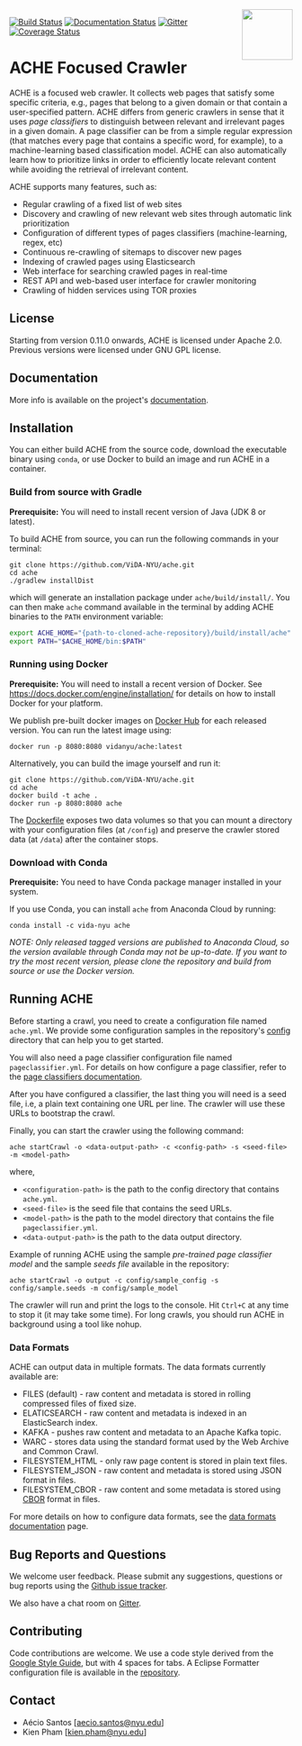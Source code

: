 <img src="https://raw.githubusercontent.com/ViDA-NYU/ache/master/ache-logo.png" align="right" height="90px"/>

[![Build Status](https://travis-ci.org/ViDA-NYU/ache.svg?branch=master)](https://travis-ci.org/ViDA-NYU/ache)
[![Documentation Status](https://readthedocs.org/projects/ache/badge/?version=latest)](http://ache.readthedocs.io/en/latest/?badge=latest)
[![Gitter](https://badges.gitter.im/ViDA-NYU/ache.svg)](https://gitter.im/ViDA-NYU/ache?utm_source=badge&utm_medium=badge&utm_campaign=pr-badge)
[![Coverage Status](https://coveralls.io/repos/ViDA-NYU/ache/badge.svg?branch=master&service=github)](https://coveralls.io/github/ViDA-NYU/ache?branch=master)

# ACHE Focused Crawler

ACHE is a focused web crawler. It collects web pages that satisfy some specific criteria, e.g., pages that belong to a given domain or that contain a user-specified pattern.
ACHE differs from generic crawlers in sense that it uses *page classifiers* to distinguish between relevant and irrelevant pages in a given domain. A page classifier can be from a simple regular expression (that matches every page that contains a specific word, for example), to a machine-learning based classification model.
ACHE can also automatically learn how to prioritize links in order to efficiently locate relevant content while avoiding the retrieval of irrelevant content.

ACHE supports many features, such as:
- Regular crawling of a fixed list of web sites
- Discovery and crawling of new relevant web sites through automatic link prioritization
- Configuration of different types of pages classifiers (machine-learning, regex, etc)
- Continuous re-crawling of sitemaps to discover new pages
- Indexing of crawled pages using Elasticsearch
- Web interface for searching crawled pages in real-time
- REST API and web-based user interface for crawler monitoring
- Crawling of hidden services using TOR proxies

## License

Starting from version 0.11.0 onwards, ACHE is licensed under Apache 2.0.
Previous versions were licensed under GNU GPL license.

## Documentation

More info is available on the project's [documentation](http://ache.readthedocs.io/en/latest/).

## Installation

You can either build ACHE from the source code, download the executable binary using `conda`, or use Docker to build an image and run ACHE in a container.

### Build from source with Gradle

**Prerequisite:** You will need to install recent version of Java (JDK 8 or latest).

To build ACHE from source, you can run the following commands in your terminal:

```
git clone https://github.com/ViDA-NYU/ache.git
cd ache
./gradlew installDist
```

which will generate an installation package under `ache/build/install/`.
You can then make `ache` command available in the terminal by adding ACHE binaries to the `PATH` environment variable:

```bash
export ACHE_HOME="{path-to-cloned-ache-repository}/build/install/ache"
export PATH="$ACHE_HOME/bin:$PATH"
```

### Running using Docker

**Prerequisite:** You will need to install a recent version of Docker. See https://docs.docker.com/engine/installation/ for details on how to install Docker for your platform.

We publish pre-built docker images on [Docker Hub](https://hub.docker.com/r/vidanyu/ache/) for each released version.
You can run the latest image using:

    docker run -p 8080:8080 vidanyu/ache:latest

Alternatively, you can build the image yourself and run it:

```
git clone https://github.com/ViDA-NYU/ache.git
cd ache
docker build -t ache .
docker run -p 8080:8080 ache
```

The [Dockerfile](https://github.com/ViDA-NYU/ache/blob/master/Dockerfile) exposes two data volumes so that you can mount a directory with your configuration files (at `/config`) and preserve the crawler stored data (at `/data`) after the container stops.

### Download with Conda

**Prerequisite:** You need to have Conda package manager installed in your system.

If you use Conda, you can install `ache` from Anaconda Cloud by running:

```
conda install -c vida-nyu ache
```

*NOTE: Only released tagged versions are published to Anaconda Cloud, so the version available through Conda may not be up-to-date.
If you want to try the most recent version, please clone the repository and build from source or use the Docker version.*

## Running ACHE

Before starting a crawl, you need to create a configuration file named `ache.yml`.
We provide some configuration samples in the repository's [config](https://github.com/ViDA-NYU/ache/tree/master/config) directory that can help you to get started.

You will also need a page classifier configuration file named `pageclassifier.yml`.
For details on how configure a page classifier, refer to the [page classifiers documentation](http://ache.readthedocs.io/en/latest/page-classifiers.html).

After you have configured a classifier, the last thing you will need is a seed file, i.e, a plain text containing one URL per line. The crawler will use these URLs to bootstrap the crawl.

Finally, you can start the crawler using the following command:

```
ache startCrawl -o <data-output-path> -c <config-path> -s <seed-file> -m <model-path>
```
where,
- `<configuration-path>` is the path to the config directory that contains `ache.yml`.
- `<seed-file>` is the seed file that contains the seed URLs.
- `<model-path>` is the path to the model directory that contains the file `pageclassifier.yml`.
- `<data-output-path>` is the path to the data output directory.

Example of running ACHE using the sample *pre-trained page classifier model* and the sample *seeds file* available in the repository:

```
ache startCrawl -o output -c config/sample_config -s config/sample.seeds -m config/sample_model
```

The crawler will run and print the logs to the console. Hit ``Ctrl+C`` at any time to stop it (it may take some time).
For long crawls, you should run ACHE in background using a tool like nohup.

### Data Formats

ACHE can output data in multiple formats. The data formats currently available are:

- FILES (default) - raw content and metadata is stored in rolling compressed files of fixed size.
- ELATICSEARCH - raw content and metadata is indexed in an ElasticSearch index.
- KAFKA - pushes raw content and metadata to an Apache Kafka topic.
- WARC - stores data using the standard format used by the Web Archive and Common Crawl.
- FILESYSTEM_HTML - only raw page content is stored in plain text files.
- FILESYSTEM_JSON - raw content and metadata is stored using JSON format in files.
- FILESYSTEM_CBOR - raw content and some metadata is stored using [CBOR](http://cbor.io) format in files.

For more details on how to configure data formats, see the [data formats documentation](http://ache.readthedocs.io/en/latest/data-formats.html) page.

## Bug Reports and Questions

We welcome user feedback. Please submit any suggestions, questions or bug reports using the [Github issue tracker](https://github.com/ViDA-NYU/ache/issues).

We also have a chat room on [Gitter](https://gitter.im/ViDA-NYU/ache).

## Contributing

Code contributions are welcome. We use a code style derived from the [Google Style Guide](https://google.github.io/styleguide/javaguide.html), but with 4 spaces for tabs. A Eclipse Formatter configuration file is available in the [repository](https://github.com/ViDA-NYU/ache/blob/master/eclipse-code-style.xml).

## Contact

- Aécio Santos [aecio.santos@nyu.edu]
- Kien Pham [kien.pham@nyu.edu]
